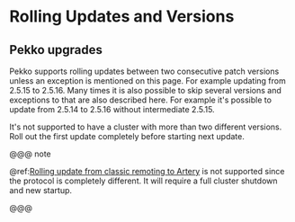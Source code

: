 # Rolling Updates and Versions

## Pekko upgrades
Pekko supports rolling updates between two consecutive patch versions unless an exception is
mentioned on this page. For example updating from 2.5.15 to 2.5.16. Many times
it is also possible to skip several versions and exceptions to that are also described here.
For example it's possible to update from 2.5.14 to 2.5.16 without intermediate 2.5.15.

It's not supported to have a cluster with more than two different versions. Roll out the first
update completely before starting next update.

@@@ note

@ref:[Rolling update from classic remoting to Artery](../additional/rolling-updates.md#migrating-from-classic-remoting-to-artery) is not supported since the protocol
is completely different. It will require a full cluster shutdown and new startup.

@@@
